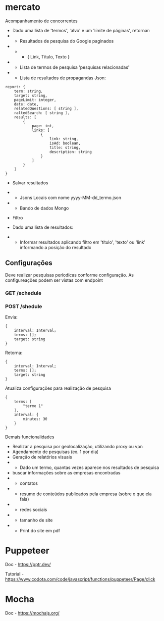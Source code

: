 # mercato

Acompanhamento de concorrentes

- Dado uma lista de 'termos', 'alvo' e um 'límite de páginas', retornar:
- - Resultados de pesquisa do Google paginados
- - - { Link, Título, Texto }
- - Lista de termos de pesquisa 'pesquisas relacionadas'
- - Lista de resultados de propagandas
    Json:

```
report: {
    term: string,
    target: string,
    pageLimit: integer,
    date: date,
    relatedQuestions: [ string ],
    raltedSearch: [ string ],
    results: [
        {
            page: int,
            links: [
                {
                    link: string,
                    isAd: boolean,
                    title: string,
                    description: string
                }
            ]
        }
    ]
}
```

- Salvar resultados
- - Jsons Locais com nome yyyy-MM-dd_termo.json
- - Bando de dados Mongo

- Filtro
- Dado uma lista de resultados:
- - Informar resultados aplicando filtro em 'título', 'texto' ou 'link' informando a posição do resultado

## Configurações

Deve realizar pesquisas períodicas conforme configuração.
As configureações podem ser vistas com endpoint

### GET /schedule

### POST /shedule

Envia:

```
{
    interval: Interval;
    terms: [];
    target: string
}
```

Retorna:

```
{
    interval: Interval;
    terms: [];
    target: string
}
```

Atualiza configurações para realização de pesquisa

```
{
    terms: [
        "termo 1"
    ],
    interval: {
        minutes: 30
    }
}
```

Demais funcionalidades

- Realizar a pesquisa por geolocalização, utilizando proxy ou vpn
- Agendamento de pesquisas (ex. 1 por dia)
- Geração de relatórios visuais
- - Dado um termo, quantas vezes aparece nos resultados de pesquisa
- buscar informações sobre as empresas encontradas
- - contatos
- - resumo de conteúdos publicados pela empresa (sobre o que ela fala)
- - redes sociais
- - tamanho de site
- - Print do site em pdf

# Puppeteer

Doc - https://pptr.dev/

Tutorial - https://www.codota.com/code/javascript/functions/puppeteer/Page/click

# Mocha

Doc - https://mochajs.org/
